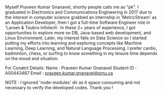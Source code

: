 

Myself Praveen Kumar Gnanavel, shortly people calls me as "pk". I graduated in Electronics and Communications Engineering in 2017 due to the interest in computer science grabbed an internship in 'MetricStream' as an Application Developer, then I got a full-time Software Engineer role in 'Larsen & Toubro Infotech'. In these 2+ years of experience, I got opportunities to explore more on DB, Java-based web development, and Linux Environment. Later, my interest falls on Data Science so I started putting my efforts into learning and exploring concepts like Machine Learning, Deep Learning, and Natural Language Processing. I prefer cardio, badminton, chess, or surfing to know something in my leisure time depends on the mood and situation.

For Conatct Details: Name : Praveen Kumar Gnanavel Student ID : A00443487 Email : praveen.kumar.gnanavel@smu.ca

NOTE : I ignored 'node-modules' dir as it space consuming and not necessary to verify the developed codes. Thank you !
